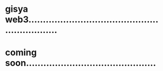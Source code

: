 # gisya web3...............................................................
# coming soon.............................................
